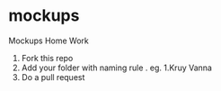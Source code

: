 # mockups
Mockups Home Work

1. Fork this repo
2. Add your folder with naming rule <YOUR ID>.<YOUR NAME> eg. 1.Kruy Vanna
3. Do a pull request
